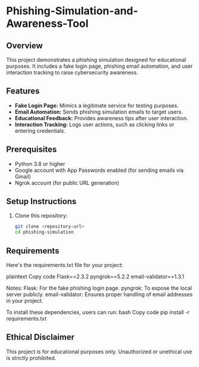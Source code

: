 # Phishing-Simulation-and-Awareness-Tool

## Overview
This project demonstrates a phishing simulation designed for educational purposes. It includes a fake login page, phishing email automation, and user interaction tracking to raise cybersecurity awareness.

## Features
- **Fake Login Page:** Mimics a legitimate service for testing purposes.
- **Email Automation:** Sends phishing simulation emails to target users.
- **Educational Feedback:** Provides awareness tips after user interaction.
- **Interaction Tracking:** Logs user actions, such as clicking links or entering credentials.

## Prerequisites
- Python 3.8 or higher
- Google account with App Passwords enabled (for sending emails via Gmail)
- Ngrok account (for public URL generation)

## Setup Instructions
1. Clone this repository:
   ```bash
   git clone <repository-url>
   cd phishing-simulation

## Requirements
Here's the requirements.txt file for your project:

plaintext
Copy code
Flask==2.3.2
pyngrok==5.2.2
email-validator==1.3.1

Notes:
Flask: For the fake phishing login page.
pyngrok: To expose the local server publicly.
email-validator: Ensures proper handling of email addresses in your project.

To install these dependencies, users can run:
bash
Copy code
pip install -r requirements.txt


## Ethical Disclaimer
This project is for educational purposes only. Unauthorized or unethical use is strictly prohibited.
